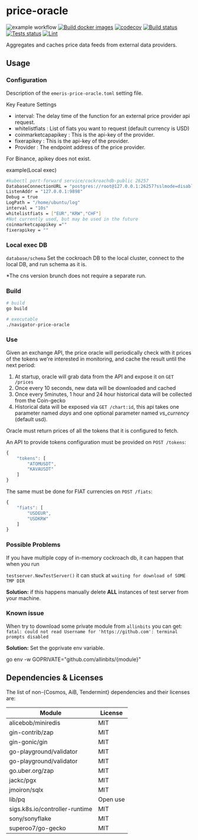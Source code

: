 # price-oracle

![example workflow](https://github.com/allinbits/emeris-price-oracle/actions/workflows/ci.yml/badge.svg)
[![Build docker images](https://github.com/allinbits/emeris-price-oracle/actions/workflows/docker-build.yml/badge.svg)](https://github.com/allinbits/emeris-price-oracle/actions/workflows/docker-build.yml)
[![codecov](https://codecov.io/gh/allinbits/emeris-price-oracle/branch/main/graph/badge.svg?token=MNF1SLOK6P)](https://codecov.io/gh/allinbits/emeris-price-oracle)
[![Build status](https://github.com/allinbits/emeris-price-oracle/workflows/Build/badge.svg)](https://github.com/allinbits/emeris-price-oracle/commits/main)
[![Tests status](https://github.com/allinbits/emeris-price-oracle/workflows/Tests/badge.svg)](https://github.com/allinbits/emeris-price-oracle/commits/main)
[![Lint](https://github.com/allinbits/emeris-price-oracle/workflows/Lint/badge.svg?token)](https://github.com/allinbits/emeris-price-oracle/commits/main)

Aggregates and caches price data feeds from external data providers.

## Usage

### Configuration
Description of the `emeris-price-oracle.toml` setting file.

Key Feature Settings

- interval: The delay time of the function for an external price provider api request.
- whitelistfiats : List of fiats you want to request (default currency is USD)
- coinmarketcapapikey : This is the api-key of the provider.
- fixerapikey : This is the api-key of the provider.
- Provider : The endpoint address of the price provider.

For Binance, apikey does not exist.

example(Local exec)
```bash
#kubectl port-forward service/cockroachdb-public 26257
DatabaseConnectionURL = "postgres://root@127.0.0.1:26257?sslmode=disable"
ListenAddr = "127.0.0.1:9898"
Debug = true
LogPath = "/home/ubuntu/log"
interval = "10s"
whitelistfiats = ["EUR","KRW","CHF"]
#Not currently used, but may be used in the future
coinmarketcapapikey =""
fixerapikey = ""
```

### Local exec DB
`database/schema`
Set the cockroach DB to the local cluster, connect to the local DB, and run schema as it is.

*The cns version brunch does not require a separate run.

### Build

```bash
# build
go build

# executable
./navigator-price-oracle
```

### Use
Given an exchange API, the price oracle will periodically check with it prices of the tokens we're interested in monitoring, and cache the result until the next period:

1. At startup, oracle will grab data from the API and expose it on `GET /prices`
2. Once every 10 seconds, new data will be downloaded and cached
3. Once every 5minutes, 1 hour and 24 hour historical data will be collected from the Coin-gecko
4. Historical data will be exposed via `GET /chart:id`, this api takes one parameter named _days_ and one optional parameter named _vs_currency_ (default usd).

Oracle must return prices of all the tokens that it is configured to fetch.

An API to provide tokens configuration must be provided on `POST /tokens`:

```jsx
{
	"tokens": [
		"ATOMUSDT",
		"KAVAUSDT"
	]
}
```

The same must be done for FIAT currencies on `POST /fiats`:

```jsx
{
	"fiats": [
		"USDEUR",
		"USDKRW"
	]
}
```

### Possible Problems
If you have multiple copy of in-memory cockroach db, it can happen that when you run

`testserver.NewTestServer()` it can stuck at `waiting for download of SOME TMP DIR`

**Solution:** if this happens manually delete **ALL** instances of test server from your machine.

### Known issue
When try to download some private module from `allinbits` you can get:
`fatal: could not read Username for 'https://github.com': terminal prompts disabled`

**Solution:** Set the goprivate env variable. 

go env -w GOPRIVATE="github.com/allinbits/{module}"

## Dependencies & Licenses

The list of non-{Cosmos, AiB, Tendermint} dependencies and their licenses are:

| Module   	                     | License         |
|--------------------------------|-----------------|
| alicebob/miniredis             | MIT    	        |
| gin-contrib/zap   	            | MIT    	        |
| gin-gonic/gin   	              | MIT   	         |
| go-playground/validator   	    | MIT   	         |
| go-playground/validator   	    | MIT   	         |
| go.uber.org/zap   	            | MIT           	 |
| jackc/pgx         	            | MIT    	        |
| jmoiron/sqlx   	               | MIT   	         |
| lib/pq                         | Open use        |
| sigs.k8s.io/controller-runtime | MIT             |
| sony/sonyflake                 | MIT             |
| superoo7/go-gecko              | MIT             |

